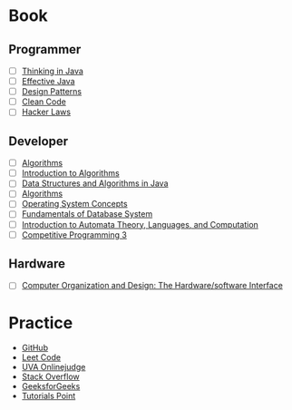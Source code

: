 # Book

## Programmer

- [ ] [Thinking in Java](doc/Thinking-in-Java.pdf)
- [ ] [Effective Java](doc/Effective-Java.pdf)
- [ ] [Design Patterns](doc/Design-Patterns.chm)
- [ ] [Clean Code](doc/Clean-Code.pdf)
- [ ] [Hacker Laws](https://github.com/dwmkerr/hacker-laws)

## Developer

- [ ] [Algorithms](https://algs4.cs.princeton.edu/home/)
- [ ] [Introduction to Algorithms](doc/Introduction-to-Algorithms.pdf)
- [ ] [Data Structures and Algorithms in Java](doc/Data-Structures-and-Algorithms-in-Java.pdf)
- [ ] [Algorithms](http://jeffe.cs.illinois.edu/teaching/algorithms/)
- [ ] [Operating System Concepts](doc/Operating-System-Concepts.pdf)
- [ ] [Fundamentals of Database System](doc/Fundamentals-of-Database-System.pdf)
- [ ] [Introduction to Automata Theory, Languages, and Computation](doc/Fundamentals-of-Database-System.pdf)
- [ ] [Competitive Programming 3](doc/Competitive-Programming-3.pdf)

## Hardware
- [ ] [Computer Organization and Design: The Hardware/software Interface](doc/Computer-Organization-and-Design.pdf)

# Practice

* [GitHub](https://github.com/)
* [Leet Code](https://leetcode.com/)
* [UVA Onlinejudge](https://uva.onlinejudge.org/)
* [Stack Overflow](https://stackoverflow.com/)
* [GeeksforGeeks](https://www.geeksforgeeks.org/)
* [Tutorials Point](http://www.tutorialspoint.com/)